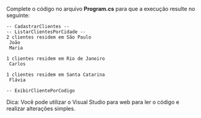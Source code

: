 Complete o código no arquivo **Program.cs** para que a execução resulte no seguinte:

```
-- CadastrarClientes --
-- ListarClientesPorCidade --
2 clientes residem em São Paulo
 João
 Maria

1 clientes residem em Rio de Janeiro
 Carlos

1 clientes residem em Santa Catarina
 Flávia

-- ExibirClientePorCodigo
``` 

Dica: Você pode utilizar o Visual Studio para web para ler o código e realizar alterações simples.